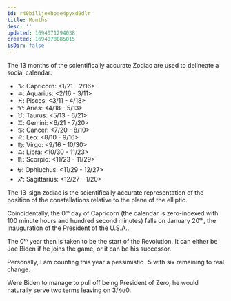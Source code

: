 ```yaml
---
id: r40billjexhoae4pyxd9dlr
title: Months
desc: ''
updated: 1694071294038
created: 1694070085015
isDir: false
---
```

The 13 months of the scientifically accurate Zodiac are used to delineate a social calendar:

- ♑: Capricorn: <1/21 - 2/16>
- ♒: Aquarius: <2/16 - 3/11>
- ♓: Pisces: <3/11 - 4/18>
- ♈: Aries: <4/18 - 5/13>
- ♉: Taurus: <5/13 - 6/21>
- ♊: Gemini: <6/21 - 7/20>
- ♋: Cancer: <7/20 - 8/10>
- ♌: Leo: <8/10 - 9/16>
- ♍: Virgo: <9/16 - 10/30>
- ♎: Libra: <10/30 - 11/23>
- ♏: Scorpio: <11/23 - 11/29>
- ⛎: Ophiuchus: <11/29 - 12/27>
- ♐: Sagittarius: <12/27 - 1/20>

The 13-sign zodiac is the scientifically accurate representation of the position of the constellations relative to the plane of the elliptic.

Coincidentally, the 0ᵗʰ day of Capricorn (the calendar is zero-indexed with 100 minute hours and hundred second minutes) falls on January 20ᵗʰ, the Inauguration of the President of the U.S.A..

The 0ᵗʰ year then is taken to be the start of the Revolution. It can either be Joe Biden if he joins the game, or it can be his successor.

Personally, I am counting this year a pessimistic -5 with six remaining to real change.

Were Biden to manage to pull off being President of Zero, he would naturally serve two terms leaving on 3/♑︎/0.

